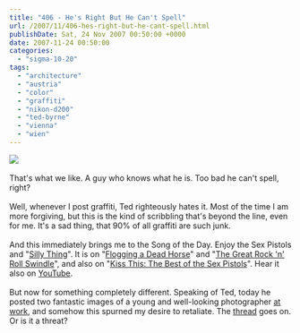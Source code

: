 ```yaml
---
title: "406 - He's Right But He Can't Spell"
url: /2007/11/406-hes-right-but-he-cant-spell.html
publishDate: Sat, 24 Nov 2007 00:50:00 +0000
date: 2007-11-24 00:50:00
categories: 
  - "sigma-10-20"
tags: 
  - "architecture"
  - "austria"
  - "color"
  - "graffiti"
  - "nikon-d200"
  - "ted-byrne"
  - "vienna"
  - "wien"
---
```

<a href="https://d25zfm9zpd7gm5.cloudfront.net/1200x1200/2007/20071123_160857_ps.jpg" target="_blank"><img src="https://d25zfm9zpd7gm5.cloudfront.net/0600x0600/2007/20071123_160857_ps.jpg"/></a><br/><br/>That's what we like. A guy who knows what he is. Too bad he can't spell, right?<br/><br/>Well, whenever I post graffiti, Ted righteously hates it. Most of the time I am more forgiving, but this is the kind of scribbling that's beyond the line, even for me. It's a sad thing, that 90% of all graffiti are such junk.<br/><br/>And this immediately brings me to the Song of the Day. Enjoy the Sex Pistols and "<a href="http://www.plyrics.com/lyrics/sexpistols/sillything.html" target="_blank">Silly Thing</a>". It is on "<a href="http://www.amazon.com/Flogging-Dead-Horse-Sex-Pistols/dp/B0000073PP" target="_blank">Flogging a Dead Horse</a>" and "<a href="http://www.amazon.com/Great-Rock-Roll-Swindle/dp/B000025IQA" target="_blank">The Great Rock 'n' Roll Swindle</a>", and also on "<a href="http://www.amazon.com/Kiss-This-Best-Sex-Pistols/dp/B0000073PQ" target="_blank">Kiss This: The Best of the Sex Pistols</a>". Hear it also on <a href="http://www.youtube.com/watch?v=MOlA6Tl7zRs" target="_blank">YouTube</a>.<br/><br/><a href="https://d25zfm9zpd7gm5.cloudfront.net/1200x1200/2007/20071007_074127_ps.jpg" target="_blank"><img alt="" border="0" src="https://d25zfm9zpd7gm5.cloudfront.net/0150x0150/2007/20071007_074127_ps.jpg" style="margin: 0pt 0px 0pt 10px; float: right;"/></a> But now for something completely different. Speaking of Ted, today he posted two fantastic images of a young and well-looking photographer <a href="http://imagefiction.blogspot.com/2007/11/florence-5-andreas-and-duomo.html" target="_blank">at work</a>, and somehow this spurned my desire to retaliate. The <a href="http://www.radiantvista.com/community/showthread.php?t=5472" target="_blank">thread</a> goes on. Or is it a threat?
